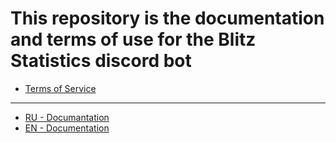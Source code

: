 # This repository is the documentation and terms of use for the Blitz Statistics discord bot
- [Terms of Service](https://github.com/SchottkyDi0de/Blitz_Statistics-docs/blob/main/Terms-Of-Service.md)
---
- [RU - Documantation](https://github.com/SchottkyDi0de/Blitz_Statistics-docs/blob/main/docs/RU.md)
- [EN - Documentation](https://github.com/SchottkyDi0de/Blitz_Statistics-docs/blob/main/docs/EN.md)

